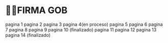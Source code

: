# 👨‍💻FIRMA GOB
pagina 1
pagina 2
pagina 3
pagina 4(en proceso)
pagina 5
pagina 6
pagina 7
pagina 8
pagina 9
pagina 10 (finalizado)
pagina 11
pagina 12
pagina 13
pagina 14 (finalizado)
